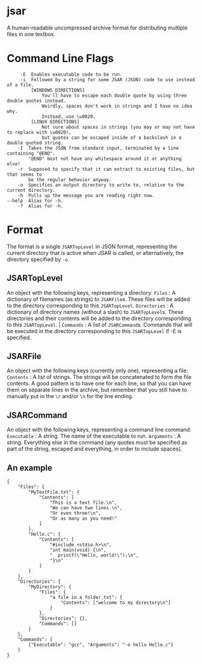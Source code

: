 # jsar
 A human-readable uncompressed archive format for distributing multiple files in one textbox.

# Command Line Flags
```
     -E  Enables executable code to be run.
     -i  Followed by a string for some JSAR (JSON) code to use instead of a file.
         [WINDOWS DIRECTIONS]
             You'll have to escape each double quote by using three double quotes instead.
             Weirdly, spaces don't work in strings and I have no idea why.
             Instead, use \u0020.
         [LINUX DIRECTIONS]
             Not sure about spaces in strings (you may or may not have to replace with \u0020),
             but quotes can be escaped inside of a backslash in a double quoted string.
    -I  Takes the JSON from standard input, terminated by a line containing "@END".
        "@END" must not have any whitespace around it or anything else!
    -r  Supposed to specify that it can extract to existing files, but that seems to
        be the regular behavior anyway.
    -o  Specifies an output directory to write to, relative to the current directory.
    -h  Pulls up the message you are reading right now.
--help  Alias for -h.
    -?  Alias for -h.
```

# Format
The format is a single `JSARTopLevel` in JSON format, representing the current directory that is active when JSAR is called, or alternatively, the directory specified by `-o`.
## JSARTopLevel
An object with the following keys, representing a directory:
`Files` : A dictionary of filenames (as strings) to `JSARFile`s. These files will be added to the directory corresponding to this `JSARTopLevel`. 
`Directories` : A dictionary of directory names (without a slash) to `JSARTopLevel`s. These directories and their contents will be added to the directory corresponding to this `JSARTopLevel`. |
`Commands` : A list of `JSARCommand`s. Commands that will be executed in the directory corresponding to this `JSARTopLevel` if -E is specified.

## JSARFile
An object with the following keys (currently only one), representing a file:
`Contents` : A list of strings. The strings will be concatenated to form the file contents. A good pattern is to have one for each line, so that you can have them on separate lines in the archive, but remember that you still have to manually put in the `\r` and/or `\n` for the line ending.

## JSARCommand
An object with the following keys, representing a command line command:
`Executable` : A string. The name of the executable to run.
`Arguments` : A string. Everything else in the command (any quotes must be specified as part of the string, escaped and everything, in order to include spaces).

## An example
```
{
    "Files": {
        "MyTextFile.txt": {
            "Contents": [
                "This is a text file.\n",
                "We can have two lines.\n",
                "Or even three!\n",
                "Or as many as you need!"
            ]
        },
        "Hello.c": {
            "Contents": [
                "#include <stdio.h>\n",
                "int main(void) {\n",
                "  printf(\"Hello, world!\");\n",
                "}\n"
            ]
        }
    },
    "Directories": {
        "MyDirectory": {
            "Files": {
                "a file in a folder.txt": {
                    "Contents": ["welcome to my directory\n"]
                }
            },
            "Directories": {},
            "Commands": []
        }
    },
    "Commands": [
        {"Executable": "gcc", "Arguments": "-o hello Hello.c"}
    ]
}
```





